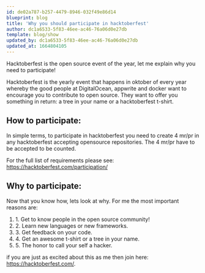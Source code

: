 ```yaml
---
id: de02a787-b257-4479-8946-032f49e86d14
blueprint: blog
title: 'Why you should participate in hacktoberfest'
author: dc1a6533-5f83-46ee-ac46-76a06d0e27db
template: blog/show
updated_by: dc1a6533-5f83-46ee-ac46-76a06d0e27db
updated_at: 1664804105
---
```

<div class="text-left pt-8">
    <p class="pt-8">
        Hacktoberfest is the open source event of the year, let me explain why you need to participate!
    </p>
    <p class="pt-8">
        Hacktoberfest is the yearly event that happens in oktober of every year whereby the good people at DigitalOcean, appwrite and docker want to encourage you to contribute to open source.
        They want to offer you something in return: a tree in your name or a hacktoberfest t-shirt. 
    </p>
    <h2 class="pt-8 text-4xl">
        How to participate:
    </h2>
    <p class="pt-8">
        In simple terms, to participate in hacktoberfest you need to create 4 mr/pr in any hacktoberfest accepting opensource repositories.
        The 4 mr/pr have to be accepted to be counted. 
    </p>
    <p class="pt-8">
        For the full list of requirements please see: <a href="https://hacktoberfest.com/participation/">https://hacktoberfest.com/participation/</a>
    </p>
    <h2 class="pt-8 text-4xl">
        Why to participate:
    </h2>
    <p class="pt-8">
        Now that you know how, lets look at why. For me the most important reasons are:
    </p>
    <ol>
        <li>1. Get to know people in the open source community!</li>
        <li>2. Learn new languages or new frameworks.</li>
        <li>3. Get feedback on your code.</li>
        <li>4. Get an awesome t-shirt or a tree in your name.</li>
        <li>5. The honor to call your self a hacker.</li>
    </ol>
    <p class="pt-8">
        if you are just as excited about this as me then join here: <a href="https://hacktoberfest.com/">https://hacktoberfest.com/</a>. 
    </p>
</div>
